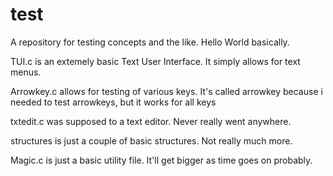 # test
A repository for testing concepts and the like. Hello World basically.

TUI.c is an extemely basic Text User Interface. It simply allows for text menus.

Arrowkey.c allows for testing of various keys. It's called arrowkey because i needed to test arrowkeys, but it works for all keys

txtedit.c was supposed to a text editor. Never really went anywhere.

structures is just a couple of basic structures. Not really much more.

Magic.c is just a basic utility file. It'll get bigger as time goes on probably.

